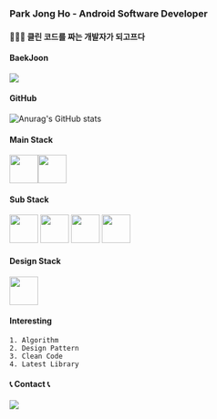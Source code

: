 ### Park Jong Ho - Android Software Developer


#### 🧑🏻‍💻 클린 코드를 짜는 개발자가 되고프다

#### BaekJoon
<img align='center' src="http://mazassumnida.wtf/api/generate_badge?boj=as00098">


#### GitHub
  
![Anurag's GitHub stats](https://github-readme-stats.vercel.app/api?username=HoJongPARK&show_icons=true&theme=vue)
  
  
#### Main Stack
<image src="https://user-images.githubusercontent.com/57793298/135412920-c7495e48-5802-4fca-a26e-da1e50f15931.png" width="50" height = "50"><image src="https://user-images.githubusercontent.com/57793298/135413690-de600da2-32a7-4e5d-a4cb-33cbff1fb3f2.png" width="50" height = "50">  
  
#### Sub Stack
<image src="https://user-images.githubusercontent.com/57793298/135413964-18139b8d-646f-43e3-866d-eb42244a88df.png" width="50" height = "50"> <image src="https://user-images.githubusercontent.com/57793298/135414108-e645bb43-fa2d-478a-99a7-80351fd1313e.png" width="50" height = "50"> <image src="https://user-images.githubusercontent.com/57793298/135414313-e9e3bdcd-800d-45cf-a6e3-37fd0e2416a5.png" width="50" height = "50"> <image src="https://user-images.githubusercontent.com/57793298/135414881-42798eac-08f2-49c5-951d-56d9614f3399.png" width="50" height = "50">
  
#### Design Stack
<image src="https://user-images.githubusercontent.com/57793298/135415486-20f53f19-7955-4e55-8805-5eb732750409.png" width="50" height = "50">  
  
#### Interesting
<pre><code>1. Algorithm
2. Design Pattern
3. Clean Code
4. Latest Library
</code></pre>  
  #### 📞 Contact 📞
<a href="mailto:pjh00098@gmail.com" target="_blank"><img src="https://img.shields.io/badge/pjh00098@gmail.com-ffffff?style=for-the-badge&logo=Gmail&logoColor=EA4335"/></a>
